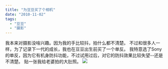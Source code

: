 ```yaml
---
title: "为豆豆买了个相机"
date: "2010-11-02"
tags: 
  - "豆豆"
  - "摄影"
---
```


我本来对摄影没啥兴趣。因为我的手比较抖，拍什么都不清楚。 不过和很多人一样，为了记录下一代的成长，我也在豆豆出生前买了一个单反。 我特意选了Sony的单反，因为它有机身防抖功能，不过试用过后，对它的防抖效果比较失望--还是不清楚。 贴一张我给老婆拍的大肚照。 ![](http://ruanqizhen.wordpress.com/wp-content/uploads/2010/11/e61fa2a52f1a1dd3b9a81ebca2019a05.jpg?w=300)
